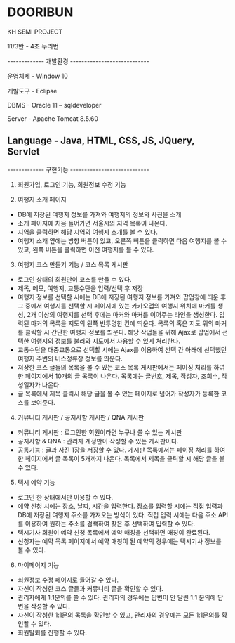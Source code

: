 # DOORIBUN
KH SEMI PROJECT

11/3반 - 4조 두리번

------------- 개발환경 ----------------------------

운영체제 - Window 10

개발도구 - Eclipse

DBMS - Oracle 11 – sqldeveloper

Server - Apache Tomcat 8.5.60

Language - Java, HTML, CSS, JS, JQuery, Servlet
-------------------------------------------------

------------- 구현기능 ----------------------------

1.	회원가입, 로그인 기능, 회원정보 수정 기능

2.	여행지 소개 페이지
-	DB에 저장된 여행지 정보를 가져와 여행지의 정보와 사진을 소개
-	소개 페이지에 처음 들어가면 서울시의 지역 목록이 나온다.
-	지역을 클릭하면 해당 지역의 여행지 소개를 볼 수 있다.
-	여행지 소개 옆에는 방향 버튼이 있고, 오른쪽 버튼을 클릭하면 다음 여행지를 볼 수 있고, 왼쪽 버튼을 클릭하면 이전 여행지를 볼 수 있다.

3.	여행지 코스 만들기 기능 / 코스 목록 게시판
-	로그인 상태의 회원만이 코스를 만들 수 있다.
-	제목, 메모, 여행지, 교통수단을 입력/선택 후 저장
-	여행지 정보를 선택할 시에는 DB에 저장된 여행지 정보를 가져와 팝업창에 띄운 후 그 중에서 여행지를 선택할 시 페이지에 있는 카카오맵의 여행지 위치에 마커를 생성, 2개 이상의 여행지를 선택 후에는 마커와 마커를 이어주는 라인을 생성한다. 입력된 마커의 목록을 지도의 왼쪽 반투명한 칸에 띄운다. 목록의 혹은 지도 위의 마커를 클릭할 시 간단한 여행지 정보를 띄운다. 해당 작업들을 위해 Ajax로 팝업에서 선택한 여행지의 정보를 불러와 지도에서 사용할 수 있게 처리한다.
-	교통수단을 대중교통으로 선택할 시에는 Ajax를 이용하여 선택 칸 아래에 선택했던 여행지 주변의 버스정류장 정보를 띄운다.
-	저장한 코스 글들의 목록을 볼 수 있는 코스 목록 게시판에서는 페이징 처리를 하여 한 페이지에서 10개의 글 목록이 나온다. 목록에는 글번호, 제목, 작성자, 조회수, 작성일자가 나온다.
-	글 목록에서 제목 클릭시 해당 글을 볼 수 있는 페이지로 넘어가 작성자가 등록한 코스를 보여준다.

4.	커뮤니티 게시판 / 공지사항 게시판 / QNA 게시판
-	커뮤니티 게시판 : 로그인한 회원이라면 누구나 쓸 수 있는 게시판
-	공지사항 & QNA : 관리자 계정만이 작성할 수 있는 게시판이다.
-	공통기능 : 글과 사진 1장을 저장할 수 있다. 게시판 목록에서는 페이징 처리를 하여 한 페이지에서 글 목록이 5개까지 나온다.
목록에서 제목을 클릭할 시 해당 글을 볼 수 있다.

5.	택시 예약 기능
-	로그인 한 상태에서만 이용할 수 있다.
-	예약 신청 시에는 장소, 날짜, 시간을 입력한다. 장소를 입력할 시에는 직접 입력과 DB에 저장된 여행지 주소를 가져오는 방식이 있다. 직접 입력 시에는 다음 주소 API를 이용하여 원하는 주소를 검색하여 찾은 후 선택하여 입력할 수 있다.
-	택시기사 회원이 예약 신청 목록에서 예약 매칭을 선택하면 매칭이 완료된다.
-	신청자는 예약 목록 페이지에서 예약 매칭이 된 예약의 경우에는 택시기사 정보를 볼 수 있다. 

6.	마이페이지 기능
-	회원정보 수정 페이지로 들어갈 수 있다.
-	자신이 작성한 코스 글들과 커뮤니티 글을 확인할 수 있다.
-	관리자에게 1:1문의를 쓸 수 있다. 관리자의 경우에는 답변이 안 달린 1:1 문의에 답변을 작성할 수 있다.
-	자신이 작성한 1:1문의 목록을 확인할 수 있고, 관리자의 경우에는 모든 1:1문의를 확인할 수 있다.
-	회원탈퇴를 진행할 수 있다.
